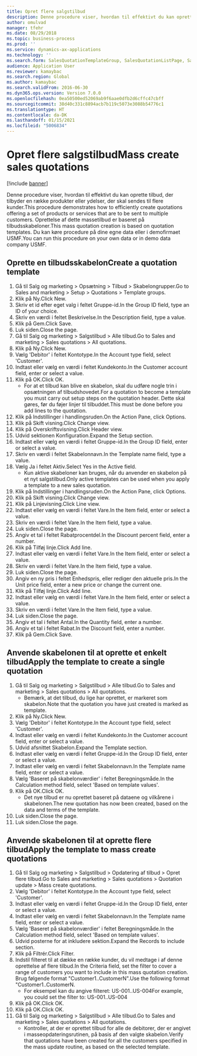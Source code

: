 ```yaml
---
title: Opret flere salgstilbud
description: Denne procedure viser, hvordan til effektivt du kan oprette tilbud, der tilbyder en række produkter eller ydelser, der skal sendes til flere kunder.
author: omulvad
manager: tfehr
ms.date: 08/29/2018
ms.topic: business-process
ms.prod: ''
ms.service: dynamics-ax-applications
ms.technology: ''
ms.search.form: SalesQuotationTemplateGroup, SalesQuotationListPage, SalesCreateQuotation, SalesQuotationTable, SysQueryForm, SalesQuickQuote
audience: Application User
ms.reviewer: kamaybac
ms.search.region: Global
ms.author: kamaybac
ms.search.validFrom: 2016-06-30
ms.dyn365.ops.version: Version 7.0.0
ms.openlocfilehash: 0ea50500ed52069ab9f6aae0dfb2d6cffc47cbff
ms.sourcegitcommit: 38d40c331c8894acb7b119c5073e3088b54776c1
ms.translationtype: HT
ms.contentlocale: da-DK
ms.lasthandoff: 01/15/2021
ms.locfileid: "5006834"
---
```

# <a name="mass-create-sales-quotations"></a><span data-ttu-id="446c1-103">Opret flere salgstilbud</span><span class="sxs-lookup"><span data-stu-id="446c1-103">Mass create sales quotations</span></span>

[!include [banner](../../includes/banner.md)]

<span data-ttu-id="446c1-104">Denne procedure viser, hvordan til effektivt du kan oprette tilbud, der tilbyder en række produkter eller ydelser, der skal sendes til flere kunder.</span><span class="sxs-lookup"><span data-stu-id="446c1-104">This procedure demonstrates how to efficiently create quotations offering a set of products or services that are to be sent to multiple customers.</span></span> <span data-ttu-id="446c1-105">Oprettelse af dette massetilbud er baseret på tilbudsskabeloner.</span><span class="sxs-lookup"><span data-stu-id="446c1-105">This mass quotation creation is based on quotation templates.</span></span> <span data-ttu-id="446c1-106">Du kan køre procedure på dine egne data eller i demofirmaet USMF.</span><span class="sxs-lookup"><span data-stu-id="446c1-106">You can run this procedure on your own data or in demo data company USMF.</span></span>


## <a name="create-a-quotation-template"></a><span data-ttu-id="446c1-107">Oprette en tilbudsskabelon</span><span class="sxs-lookup"><span data-stu-id="446c1-107">Create a quotation template</span></span>
1. <span data-ttu-id="446c1-108">Gå til Salg og marketing > Opsætning > Tilbud > Skabelongrupper.</span><span class="sxs-lookup"><span data-stu-id="446c1-108">Go to Sales and marketing > Setup > Quotations > Template groups.</span></span>
2. <span data-ttu-id="446c1-109">Klik på Ny.</span><span class="sxs-lookup"><span data-stu-id="446c1-109">Click New.</span></span>
3. <span data-ttu-id="446c1-110">Skriv et id efter eget valg i feltet Gruppe-id.</span><span class="sxs-lookup"><span data-stu-id="446c1-110">In the Group ID field, type an ID of your choice.</span></span>
4. <span data-ttu-id="446c1-111">Skriv en værdi i feltet Beskrivelse.</span><span class="sxs-lookup"><span data-stu-id="446c1-111">In the Description field, type a value.</span></span>
5. <span data-ttu-id="446c1-112">Klik på Gem.</span><span class="sxs-lookup"><span data-stu-id="446c1-112">Click Save.</span></span>
6. <span data-ttu-id="446c1-113">Luk siden.</span><span class="sxs-lookup"><span data-stu-id="446c1-113">Close the page.</span></span>
7. <span data-ttu-id="446c1-114">Gå til Salg og marketing > Salgstilbud > Alle tilbud.</span><span class="sxs-lookup"><span data-stu-id="446c1-114">Go to Sales and marketing > Sales quotations > All quotations.</span></span>
8. <span data-ttu-id="446c1-115">Klik på Ny.</span><span class="sxs-lookup"><span data-stu-id="446c1-115">Click New.</span></span>
9. <span data-ttu-id="446c1-116">Vælg 'Debitor' i feltet Kontotype.</span><span class="sxs-lookup"><span data-stu-id="446c1-116">In the Account type field, select 'Customer'.</span></span>
10. <span data-ttu-id="446c1-117">Indtast eller vælg en værdi i feltet Kundekonto.</span><span class="sxs-lookup"><span data-stu-id="446c1-117">In the Customer account field, enter or select a value.</span></span>
11. <span data-ttu-id="446c1-118">Klik på OK.</span><span class="sxs-lookup"><span data-stu-id="446c1-118">Click OK.</span></span>
    * <span data-ttu-id="446c1-119">For at et tilbud kan blive en skabelon, skal du udføre nogle trin i opsætningen af tilbudshovedet.</span><span class="sxs-lookup"><span data-stu-id="446c1-119">For a quotation to become a template you must carry out  setup steps on the quotation header.</span></span> <span data-ttu-id="446c1-120">Dette skal gøres, før du føjer linjer til tilbuddet.</span><span class="sxs-lookup"><span data-stu-id="446c1-120">This must be done before you add lines to the quotation.</span></span>   
12. <span data-ttu-id="446c1-121">Klik på Indstillinger i handlingsruden.</span><span class="sxs-lookup"><span data-stu-id="446c1-121">On the Action Pane, click Options.</span></span>
13. <span data-ttu-id="446c1-122">Klik på Skift visning.</span><span class="sxs-lookup"><span data-stu-id="446c1-122">Click Change view.</span></span>
14. <span data-ttu-id="446c1-123">Klik på Overskriftsvisning.</span><span class="sxs-lookup"><span data-stu-id="446c1-123">Click Header view.</span></span>
15. <span data-ttu-id="446c1-124">Udvid sektionen Konfiguration.</span><span class="sxs-lookup"><span data-stu-id="446c1-124">Expand the Setup section.</span></span>
16. <span data-ttu-id="446c1-125">Indtast eller vælg en værdi i feltet Gruppe-id.</span><span class="sxs-lookup"><span data-stu-id="446c1-125">In the Group ID field, enter or select a value.</span></span>
17. <span data-ttu-id="446c1-126">Skriv en værdi i feltet Skabelonnavn.</span><span class="sxs-lookup"><span data-stu-id="446c1-126">In the Template name field, type a value.</span></span>
18. <span data-ttu-id="446c1-127">Vælg Ja i feltet Aktiv.</span><span class="sxs-lookup"><span data-stu-id="446c1-127">Select Yes in the Active field.</span></span>
    * <span data-ttu-id="446c1-128">Kun aktive skabeloner kan bruges, når du anvender en skabelon på et nyt salgstilbud.</span><span class="sxs-lookup"><span data-stu-id="446c1-128">Only active templates can be used when you apply a template to a new sales quotation.</span></span>  
19. <span data-ttu-id="446c1-129">Klik på Indstillinger i handlingsruden.</span><span class="sxs-lookup"><span data-stu-id="446c1-129">On the Action Pane, click Options.</span></span>
20. <span data-ttu-id="446c1-130">Klik på Skift visning.</span><span class="sxs-lookup"><span data-stu-id="446c1-130">Click Change view.</span></span>
21. <span data-ttu-id="446c1-131">Klik på Linjevisning.</span><span class="sxs-lookup"><span data-stu-id="446c1-131">Click Line view.</span></span>
22. <span data-ttu-id="446c1-132">Indtast eller vælg en værdi i feltet Vare.</span><span class="sxs-lookup"><span data-stu-id="446c1-132">In the Item field, enter or select a value.</span></span>
23. <span data-ttu-id="446c1-133">Skriv en værdi i feltet Vare.</span><span class="sxs-lookup"><span data-stu-id="446c1-133">In the Item field, type a value.</span></span>
24. <span data-ttu-id="446c1-134">Luk siden.</span><span class="sxs-lookup"><span data-stu-id="446c1-134">Close the page.</span></span>
25. <span data-ttu-id="446c1-135">Angiv et tal i feltet Rabatprocentdel.</span><span class="sxs-lookup"><span data-stu-id="446c1-135">In the Discount percent field, enter a number.</span></span>
26. <span data-ttu-id="446c1-136">Klik på Tilføj linje.</span><span class="sxs-lookup"><span data-stu-id="446c1-136">Click Add line.</span></span>
27. <span data-ttu-id="446c1-137">Indtast eller vælg en værdi i feltet Vare.</span><span class="sxs-lookup"><span data-stu-id="446c1-137">In the Item field, enter or select a value.</span></span>
28. <span data-ttu-id="446c1-138">Skriv en værdi i feltet Vare.</span><span class="sxs-lookup"><span data-stu-id="446c1-138">In the Item field, type a value.</span></span>
29. <span data-ttu-id="446c1-139">Luk siden.</span><span class="sxs-lookup"><span data-stu-id="446c1-139">Close the page.</span></span>
30. <span data-ttu-id="446c1-140">Angiv en ny pris i feltet Enhedspris, eller rediger den aktuelle pris.</span><span class="sxs-lookup"><span data-stu-id="446c1-140">In the Unit price field, enter a new price or change the current one.</span></span>
31. <span data-ttu-id="446c1-141">Klik på Tilføj linje.</span><span class="sxs-lookup"><span data-stu-id="446c1-141">Click Add line.</span></span>
32. <span data-ttu-id="446c1-142">Indtast eller vælg en værdi i feltet Vare.</span><span class="sxs-lookup"><span data-stu-id="446c1-142">In the Item field, enter or select a value.</span></span>
33. <span data-ttu-id="446c1-143">Skriv en værdi i feltet Vare.</span><span class="sxs-lookup"><span data-stu-id="446c1-143">In the Item field, type a value.</span></span>
34. <span data-ttu-id="446c1-144">Luk siden.</span><span class="sxs-lookup"><span data-stu-id="446c1-144">Close the page.</span></span>
35. <span data-ttu-id="446c1-145">Angiv et tal i feltet Antal.</span><span class="sxs-lookup"><span data-stu-id="446c1-145">In the Quantity field, enter a number.</span></span>
36. <span data-ttu-id="446c1-146">Angiv et tal i feltet Rabat.</span><span class="sxs-lookup"><span data-stu-id="446c1-146">In the Discount field, enter a number.</span></span>
37. <span data-ttu-id="446c1-147">Klik på Gem.</span><span class="sxs-lookup"><span data-stu-id="446c1-147">Click Save.</span></span>

## <a name="apply-the-template-to-create-a-single-quotation"></a><span data-ttu-id="446c1-148">Anvende skabelonen til at oprette et enkelt tilbud</span><span class="sxs-lookup"><span data-stu-id="446c1-148">Apply the template to create a single quotation</span></span>
1. <span data-ttu-id="446c1-149">Gå til Salg og marketing > Salgstilbud > Alle tilbud.</span><span class="sxs-lookup"><span data-stu-id="446c1-149">Go to Sales and marketing > Sales quotations > All quotations.</span></span>
    * <span data-ttu-id="446c1-150">Bemærk, at det tilbud, du lige har oprettet, er markeret som skabelon.</span><span class="sxs-lookup"><span data-stu-id="446c1-150">Note that the quotation you have just created is marked as template.</span></span>  
2. <span data-ttu-id="446c1-151">Klik på Ny.</span><span class="sxs-lookup"><span data-stu-id="446c1-151">Click New.</span></span>
3. <span data-ttu-id="446c1-152">Vælg 'Debitor' i feltet Kontotype.</span><span class="sxs-lookup"><span data-stu-id="446c1-152">In the Account type field, select 'Customer'.</span></span>
4. <span data-ttu-id="446c1-153">Indtast eller vælg en værdi i feltet Kundekonto.</span><span class="sxs-lookup"><span data-stu-id="446c1-153">In the Customer account field, enter or select a value.</span></span>
5. <span data-ttu-id="446c1-154">Udvid afsnittet Skabelon.</span><span class="sxs-lookup"><span data-stu-id="446c1-154">Expand the Template section.</span></span>
6. <span data-ttu-id="446c1-155">Indtast eller vælg en værdi i feltet Gruppe-id.</span><span class="sxs-lookup"><span data-stu-id="446c1-155">In the Group ID field, enter or select a value.</span></span>
7. <span data-ttu-id="446c1-156">Indtast eller vælg en værdi i feltet Skabelonnavn.</span><span class="sxs-lookup"><span data-stu-id="446c1-156">In the Template name field, enter or select a value.</span></span>
8. <span data-ttu-id="446c1-157">Vælg 'Baseret på skabelonværdier' i feltet Beregningsmåde.</span><span class="sxs-lookup"><span data-stu-id="446c1-157">In the Calculation method field, select 'Based on template values'.</span></span>
9. <span data-ttu-id="446c1-158">Klik på OK.</span><span class="sxs-lookup"><span data-stu-id="446c1-158">Click OK.</span></span>
    * <span data-ttu-id="446c1-159">Det nye tilbud er nu oprettet baseret på dataene og vilkårene i skabelonen.</span><span class="sxs-lookup"><span data-stu-id="446c1-159">The new quotation has now been created, based on the data and terms of the template.</span></span>  
10. <span data-ttu-id="446c1-160">Luk siden.</span><span class="sxs-lookup"><span data-stu-id="446c1-160">Close the page.</span></span>
11. <span data-ttu-id="446c1-161">Luk siden.</span><span class="sxs-lookup"><span data-stu-id="446c1-161">Close the page.</span></span>

## <a name="apply-the-template-to-mass-create-quotations"></a><span data-ttu-id="446c1-162">Anvende skabelonen til at oprette flere tilbud</span><span class="sxs-lookup"><span data-stu-id="446c1-162">Apply the template to mass create quotations</span></span>
1. <span data-ttu-id="446c1-163">Gå til Salg og marketing > Salgstilbud > Opdatering af tilbud > Opret flere tilbud.</span><span class="sxs-lookup"><span data-stu-id="446c1-163">Go to Sales and marketing > Sales quotations > Quotation update > Mass create quotations.</span></span>
2. <span data-ttu-id="446c1-164">Vælg 'Debitor' i feltet Kontotype.</span><span class="sxs-lookup"><span data-stu-id="446c1-164">In the Account type field, select 'Customer'.</span></span>
3. <span data-ttu-id="446c1-165">Indtast eller vælg en værdi i feltet Gruppe-id.</span><span class="sxs-lookup"><span data-stu-id="446c1-165">In the Group ID field, enter or select a value.</span></span>
4. <span data-ttu-id="446c1-166">Indtast eller vælg en værdi i feltet Skabelonnavn.</span><span class="sxs-lookup"><span data-stu-id="446c1-166">In the Template name field, enter or select a value.</span></span>
5. <span data-ttu-id="446c1-167">Vælg 'Baseret på skabelonværdier' i feltet Beregningsmåde.</span><span class="sxs-lookup"><span data-stu-id="446c1-167">In the Calculation method field, select 'Based on template values'.</span></span>
6. <span data-ttu-id="446c1-168">Udvid posterne for at inkludere sektion.</span><span class="sxs-lookup"><span data-stu-id="446c1-168">Expand the Records to include section.</span></span>
7. <span data-ttu-id="446c1-169">Klik på Filtrér.</span><span class="sxs-lookup"><span data-stu-id="446c1-169">Click Filter.</span></span>
8. <span data-ttu-id="446c1-170">Indstil filteret til at dække en række kunder, du vil medtage i af denne oprettelse af flere tilbud.</span><span class="sxs-lookup"><span data-stu-id="446c1-170">In the Criteria field, set the filter to cover a range of customers you want to include in this mass quotation creation.</span></span> <span data-ttu-id="446c1-171">Brug følgende format "Customer1..CustomerN".</span><span class="sxs-lookup"><span data-stu-id="446c1-171">Use the following format "Customer1..CustomerN.</span></span>
    * <span data-ttu-id="446c1-172">For eksempel kan du angive filteret: US-001..US-004</span><span class="sxs-lookup"><span data-stu-id="446c1-172">For example, you could set the filter to: US-001..US-004</span></span>  
9. <span data-ttu-id="446c1-173">Klik på OK.</span><span class="sxs-lookup"><span data-stu-id="446c1-173">Click OK.</span></span>
10. <span data-ttu-id="446c1-174">Klik på OK.</span><span class="sxs-lookup"><span data-stu-id="446c1-174">Click OK.</span></span>
11. <span data-ttu-id="446c1-175">Gå til Salg og marketing > Salgstilbud > Alle tilbud.</span><span class="sxs-lookup"><span data-stu-id="446c1-175">Go to Sales and marketing > Sales quotations > All quotations.</span></span>
    * <span data-ttu-id="446c1-176">Kontroller, at der er oprettet tilbud for alle de debitorer, der er angivet i masseopdateringsrutinen, på basis af den valgte skabelon.</span><span class="sxs-lookup"><span data-stu-id="446c1-176">Verify that quotations have been created for all the customers specified in the mass update routine, as based on the selected template.</span></span>  

